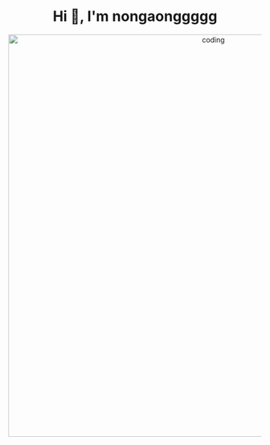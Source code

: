 <h1 align="center">Hi 👋, I'm nongaonggggg</h1>
<center><img align="canter" alt="coding" width="800" src="https://raw.githubusercontent.com/saadeghi/saadeghi/1aaec63b5cfb565364eca0b740a70aad11eea1df/dino.gif"></center>
